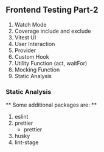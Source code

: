 ## Frontend Testing Part-2 

1. Watch Mode
2. Coverage include and exclude
2. Vitest UI
3. User Interaction
4. Provider
5. Custom Hook
5. Utility Function (act, waitFor)
6. Mocking Function
7. Static Analysis



### Static Analysis
** Some additional packages are: **
1. eslint
2. prettier
    - prettier
3. husky
4. lint-stage 